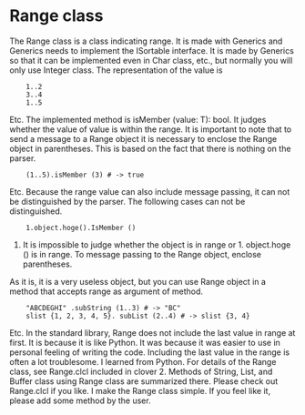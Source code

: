 # Range class

The Range class is a class indicating range. It is made with Generics and Generics needs to implement the ISortable interface.
It is made by Generics so that it can be implemented even in Char class, etc., but normally you will only use Integer class.
The representation of the value is
```
    1..2
    3..4
    1..5
```
Etc.
The implemented method is isMember (value: T): bool. It judges whether the value of value is within the range.
It is important to note that to send a message to a Range object it is necessary to enclose the Range object in parentheses. This is based on the fact that there is nothing on the parser.
```
    (1..5).isMember (3) # -> true
```
Etc.
Because the range value can also include message passing, it can not be distinguished by the parser. The following cases can not be distinguished.

```
    1.object.hoge().IsMember ()
```
1. It is impossible to judge whether the object is in range or 1. object.hoge () is in range. To message passing to the Range object, enclose parentheses.

As it is, it is a very useless object, but you can use Range object in a method that accepts range as argument of method.
```
    "ABCDEGHI" .subString (1..3) # -> "BC"
    slist {1, 2, 3, 4, 5}. subList (2..4) # -> slist {3, 4}
```
Etc.
In the standard library, Range does not include the last value in range at first. It is because it is like Python.
It was because it was easier to use in personal feeling of writing the code.
Including the last value in the range is often a lot troublesome. I learned from Python.
For details of the Range class, see Range.clcl included in clover 2. Methods of String, List, and Buffer class using Range class are summarized there. Please check out Range.clcl if you like.
I make the Range class simple. If you feel like it, please add some method by the user.
